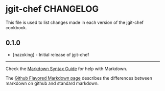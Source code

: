 jgit-chef CHANGELOG
===================

This file is used to list changes made in each version of the jgit-chef cookbook.

0.1.0
-----
- [nazoking] - Initial release of jgit-chef

- - -
Check the [Markdown Syntax Guide](http://daringfireball.net/projects/markdown/syntax) for help with Markdown.

The [Github Flavored Markdown page](http://github.github.com/github-flavored-markdown/) describes the differences between markdown on github and standard markdown.
